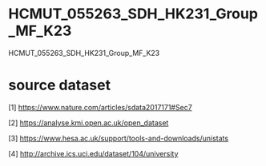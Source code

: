 # HCMUT_055263_SDH_HK231_Group_MF_K23
HCMUT_055263_SDH_HK231_Group_MF_K23

# source dataset

[1] https://www.nature.com/articles/sdata2017171#Sec7


[2] https://analyse.kmi.open.ac.uk/open_dataset

[3] https://www.hesa.ac.uk/support/tools-and-downloads/unistats

[4] http://archive.ics.uci.edu/dataset/104/university